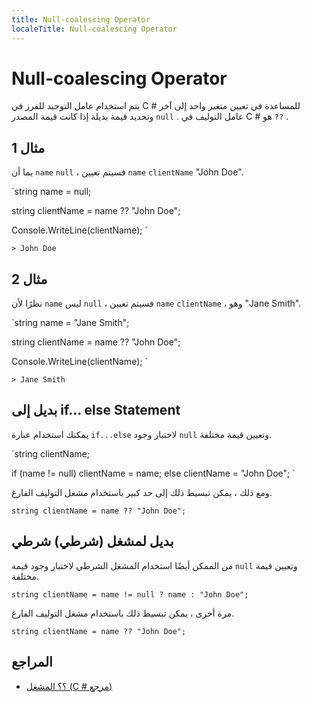 ```yaml
---
title: Null-coalescing Operator
localeTitle: Null-coalescing Operator
---
```

# Null-coalescing Operator

يتم استخدام عامل التوحيد للفرز في C # للمساعدة في تعيين متغير واحد إلى آخر وتحديد قيمة بديلة إذا كانت قيمة المصدر `null` . عامل التوليف في C # هو `??` .

## مثال 1

بما أن `name` `null` ، فسيتم تعيين `name` `clientName` "John Doe".

 `string name = null; 
 
 string clientName = name ?? "John Doe"; 
 
 Console.WriteLine(clientName); 
` 

 `> John Doe 
` 

## مثال 2

نظرًا لأن `name` ليس `null` ، فسيتم تعيين `name` `clientName` ، وهو "Jane Smith".

 `string name = "Jane Smith"; 
 
 string clientName = name ?? "John Doe"; 
 
 Console.WriteLine(clientName); 
` 

 `> Jane Smith 
` 

## بديل إلى if… else Statement

يمكنك استخدام عبارة `if...else` لاختبار وجود `null` وتعيين قيمة مختلفة.

 `string clientName; 
 
 if (name != null) 
    clientName = name; 
 else 
    clientName = "John Doe"; 
` 

ومع ذلك ، يمكن تبسيط ذلك إلى حد كبير باستخدام مشغل التوليف الفارغ.

 `string clientName = name ?? "John Doe"; 
` 

## بديل لمشغل (شرطي) شرطي

من الممكن أيضًا استخدام المشغل الشرطي لاختبار وجود قيمة `null` وتعيين قيمة مختلفة.

 `string clientName = name != null ? name : "John Doe"; 
` 

مرة أخرى ، يمكن تبسيط ذلك باستخدام مشغل التوليف الفارغ.

 `string clientName = name ?? "John Doe"; 
` 

## المراجع

*   [؟؟ المشغل (C # مرجع)](https://docs.microsoft.com/en-us/dotnet/csharp/language-reference/operators/null-conditional-operator)